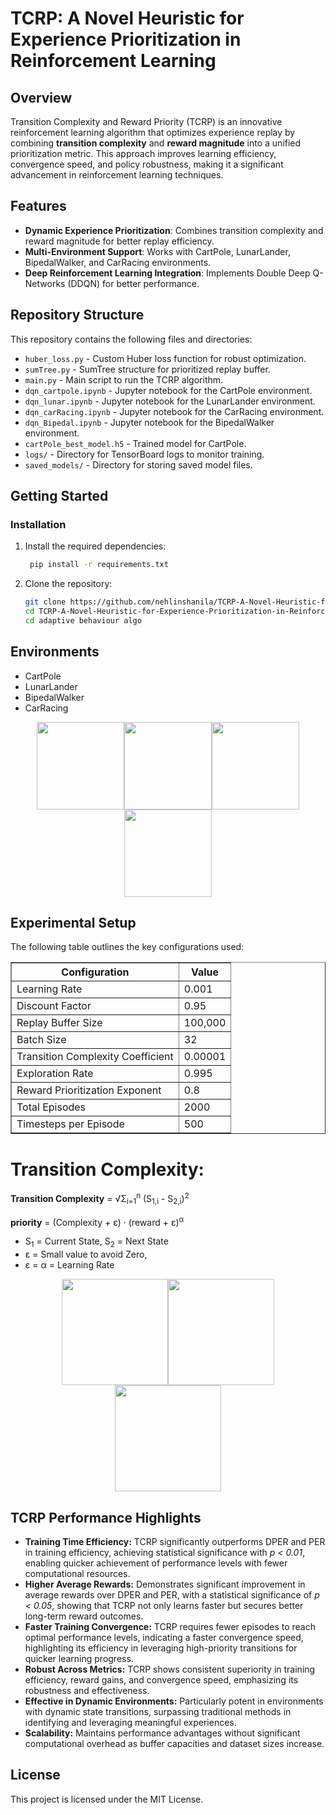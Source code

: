 # TCRP: A Novel Heuristic for Experience Prioritization in Reinforcement Learning

## Overview

Transition Complexity and Reward Priority (TCRP) is an innovative reinforcement learning algorithm that optimizes experience replay by combining **transition complexity** and **reward magnitude** into a unified prioritization metric. This approach improves learning efficiency, convergence speed, and policy robustness, making it a significant advancement in reinforcement learning techniques.

## Features
- **Dynamic Experience Prioritization**: Combines transition complexity and reward magnitude for better replay efficiency.
- **Multi-Environment Support**: Works with CartPole, LunarLander, BipedalWalker, and CarRacing environments.
- **Deep Reinforcement Learning Integration**: Implements Double Deep Q-Networks (DDQN) for better performance.

## Repository Structure
This repository contains the following files and directories:

- `huber_loss.py` - Custom Huber loss function for robust optimization.
- `sumTree.py` - SumTree structure for prioritized replay buffer.
- `main.py` - Main script to run the TCRP algorithm.
- `dqn_cartpole.ipynb` - Jupyter notebook for the CartPole environment.
- `dqn_lunar.ipynb` - Jupyter notebook for the LunarLander environment.
- `dqn_carRacing.ipynb` - Jupyter notebook for the CarRacing environment.
- `dqn_Bipedal.ipynb` - Jupyter notebook for the BipedalWalker environment.
- `cartPole_best_model.h5` - Trained model for CartPole.
- `logs/` - Directory for TensorBoard logs to monitor training.
- `saved_models/` - Directory for storing saved model files.


## Getting Started

### Installation
1. Install the required dependencies:
   ```bash
    pip install -r requirements.txt
2. Clone the repository:
   ```bash
   git clone https://github.com/nehlinshanila/TCRP-A-Novel-Heuristic-for-Experience-Prioritization-in-Reinforcement-Learning.git
   cd TCRP-A-Novel-Heuristic-for-Experience-Prioritization-in-Reinforcement-Learning
   cd adaptive behaviour algo


## Environments

- CartPole
- LunarLander
- BipedalWalker
- CarRacing
<p align="center">
<img src="./tests/cartpole.png" height="140em"><img src="./tests/bipedalwalk.png" height="140em"><img src="./tests/carracing.png" height="140em"><img src="./tests/lunarlander.png" height="140em"> 
</p>


<h2>Experimental Setup</h2>
<p>The following table outlines the key configurations used:</p>

<table border="1">
  <tr>
    <th>Configuration</th>
    <th>Value</th>
  </tr>
  <tr>
    <td>Learning Rate</td>
    <td>0.001</td>
  </tr>
  <tr>
    <td>Discount Factor</td>
    <td>0.95</td>
  </tr>
  <tr>
    <td>Replay Buffer Size</td>
    <td>100,000</td>
  </tr>
  <tr>
    <td>Batch Size</td>
    <td>32</td>
  </tr>
  <tr>
    <td>Transition Complexity Coefficient</td>
    <td>0.00001</td>
  </tr>
  <tr>
    <td>Exploration Rate</td>
    <td>0.995</td>
  </tr>
  <tr>
    <td>Reward Prioritization Exponent</td>
    <td>0.8</td>
  </tr>
  <tr>
    <td>Total Episodes</td>
    <td>2000</td>
  </tr>
  <tr>
    <td>Timesteps per Episode</td>
    <td>500</td>
  </tr>
</table>




<body>
    <h1>Transition Complexity:</h1>
    <div class="formula math">
        <p><strong>Transition Complexity</strong> = √Σ<sub>i=1</sub><sup>n</sup> (S<sub>1,i</sub> - S<sub>2,i</sub>)<sup>2</sup></p>
        <p><strong>priority</strong> = (Complexity + ε) &middot; (reward + ε)<sup>α</sup></p>
    </div>
    <div>
        <ul>
            <li>S<sub>1</sub> = Current State, S<sub>2</sub> = Next State</li>
            <li>ε = Small value to avoid Zero, </li>
            <li>ε = α = Learning Rate </li>
        </ul>
    </div>
</body>
</html>

<p align="center">
<img src="tests/training_time_plot.png" height="170em"><img src="tests/total_reward_comparison.png" height="170em"><img src="./tests/epsilon_comparison.png" height="170em">   
</p>


<h2>TCRP Performance Highlights</h2>
<ul>
    <li><strong>Training Time Efficiency:</strong> TCRP significantly outperforms DPER and PER in training efficiency, achieving statistical significance with <em>p &lt; 0.01</em>, enabling quicker achievement of performance levels with fewer computational resources.</li>
    <li><strong>Higher Average Rewards:</strong> Demonstrates significant improvement in average rewards over DPER and PER, with a statistical significance of <em>p &lt; 0.05</em>, showing that TCRP not only learns faster but secures better long-term reward outcomes.</li>
    <li><strong>Faster Training Convergence:</strong> TCRP requires fewer episodes to reach optimal performance levels, indicating a faster convergence speed, highlighting its efficiency in leveraging high-priority transitions for quicker learning progress.</li>
    <li><strong>Robust Across Metrics:</strong> TCRP shows consistent superiority in training efficiency, reward gains, and convergence speed, emphasizing its robustness and effectiveness.</li>
    <li><strong>Effective in Dynamic Environments:</strong> Particularly potent in environments with dynamic state transitions, surpassing traditional methods in identifying and leveraging meaningful experiences.</li>
    <li><strong>Scalability:</strong> Maintains performance advantages without significant computational overhead as buffer capacities and dataset sizes increase.</li>
</ul>


  
## License
This project is licensed under the MIT License.
